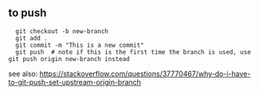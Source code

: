 ## to push
```
  git checkout -b new-branch
  git add .
  git commit -m "This is a new commit"
  git push  # note if this is the first time the branch is used, use git push origin new-branch instead
```
see also: 
https://stackoverflow.com/questions/37770467/why-do-i-have-to-git-push-set-upstream-origin-branch

